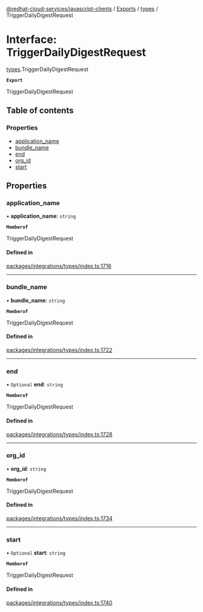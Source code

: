 [@redhat-cloud-services/javascript-clients](../README.md) / [Exports](../modules.md) / [types](../modules/types.md) / TriggerDailyDigestRequest

# Interface: TriggerDailyDigestRequest

[types](../modules/types.md).TriggerDailyDigestRequest

**`Export`**

TriggerDailyDigestRequest

## Table of contents

### Properties

- [application\_name](types.TriggerDailyDigestRequest.md#application_name)
- [bundle\_name](types.TriggerDailyDigestRequest.md#bundle_name)
- [end](types.TriggerDailyDigestRequest.md#end)
- [org\_id](types.TriggerDailyDigestRequest.md#org_id)
- [start](types.TriggerDailyDigestRequest.md#start)

## Properties

### application\_name

• **application\_name**: `string`

**`Memberof`**

TriggerDailyDigestRequest

#### Defined in

[packages/integrations/types/index.ts:1716](https://github.com/RedHatInsights/javascript-clients/blob/main/packages/integrations/types/index.ts#L1716)

___

### bundle\_name

• **bundle\_name**: `string`

**`Memberof`**

TriggerDailyDigestRequest

#### Defined in

[packages/integrations/types/index.ts:1722](https://github.com/RedHatInsights/javascript-clients/blob/main/packages/integrations/types/index.ts#L1722)

___

### end

• `Optional` **end**: `string`

**`Memberof`**

TriggerDailyDigestRequest

#### Defined in

[packages/integrations/types/index.ts:1728](https://github.com/RedHatInsights/javascript-clients/blob/main/packages/integrations/types/index.ts#L1728)

___

### org\_id

• **org\_id**: `string`

**`Memberof`**

TriggerDailyDigestRequest

#### Defined in

[packages/integrations/types/index.ts:1734](https://github.com/RedHatInsights/javascript-clients/blob/main/packages/integrations/types/index.ts#L1734)

___

### start

• `Optional` **start**: `string`

**`Memberof`**

TriggerDailyDigestRequest

#### Defined in

[packages/integrations/types/index.ts:1740](https://github.com/RedHatInsights/javascript-clients/blob/main/packages/integrations/types/index.ts#L1740)
